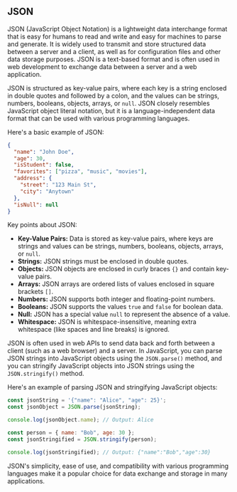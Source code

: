 ## JSON ##

JSON (JavaScript Object Notation) is a lightweight data interchange format that is easy for humans to read and write and easy for machines to parse and generate. It is widely used to transmit and store structured data between a server and a client, as well as for configuration files and other data storage purposes. JSON is a text-based format and is often used in web development to exchange data between a server and a web application.

JSON is structured as key-value pairs, where each key is a string enclosed in double quotes and followed by a colon, and the values can be strings, numbers, booleans, objects, arrays, or `null`. JSON closely resembles JavaScript object literal notation, but it is a language-independent data format that can be used with various programming languages.

Here's a basic example of JSON:

```json
{
  "name": "John Doe",
  "age": 30,
  "isStudent": false,
  "favorites": ["pizza", "music", "movies"],
  "address": {
    "street": "123 Main St",
    "city": "Anytown"
  },
  "isNull": null
}
```

Key points about JSON:

- **Key-Value Pairs:** Data is stored as key-value pairs, where keys are strings and values can be strings, numbers, booleans, objects, arrays, or `null`.
- **Strings:** JSON strings must be enclosed in double quotes.
- **Objects:** JSON objects are enclosed in curly braces `{}` and contain key-value pairs.
- **Arrays:** JSON arrays are ordered lists of values enclosed in square brackets `[]`.
- **Numbers:** JSON supports both integer and floating-point numbers.
- **Booleans:** JSON supports the values `true` and `false` for boolean data.
- **Null:** JSON has a special value `null` to represent the absence of a value.
- **Whitespace:** JSON is whitespace-insensitive, meaning extra whitespace (like spaces and line breaks) is ignored.

JSON is often used in web APIs to send data back and forth between a client (such as a web browser) and a server. In JavaScript, you can parse JSON strings into JavaScript objects using the `JSON.parse()` method, and you can stringify JavaScript objects into JSON strings using the `JSON.stringify()` method.

Here's an example of parsing JSON and stringifying JavaScript objects:

```javascript
const jsonString = '{"name": "Alice", "age": 25}';
const jsonObject = JSON.parse(jsonString);

console.log(jsonObject.name); // Output: Alice

const person = { name: "Bob", age: 30 };
const jsonStringified = JSON.stringify(person);

console.log(jsonStringified); // Output: {"name":"Bob","age":30}
```

JSON's simplicity, ease of use, and compatibility with various programming languages make it a popular choice for data exchange and storage in many applications.